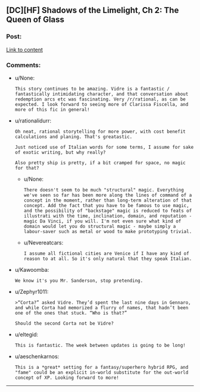 ## [DC][HF] Shadows of the Limelight, Ch 2: The Queen of Glass

### Post:

[Link to content](http://www.alexanderwales.com/shadows2)

### Comments:

- u/None:
  ```
  This story continues to be amazing. Vidre is a fantastic / fantastically intimidating character, and that conversation about redemption arcs etc was fascinating. Very /r/rational, as can be expected. I look forward to seeing more of Clarissa Fiscella, and more of this fic in general!
  ```

- u/rationalidurr:
  ```
  Oh neat, rational storytelling for more power, with cost benefit calculations and planing. That's greatastic. 

  Just noticed use of Italian words for some terms, I assume for sake of exotic writing, but why really? 

  Also pretty ship is pretty, if a bit cramped for space, no magic for that?
  ```

  - u/None:
    ```
    There doesn't seem to be much "structural" magic. Everything we've seen so far has been more along the lines of command of a concept in the moment, rather than long-term alteration of that concept. Add the fact that you have to be famous to use magic, and the possibility of "backstage" magic is reduced to feats of illustrati with the time, inclination, domain, and reputation - magic Da Vinci, if you will. I'm not even sure what kind of domain would let you do structural magic - maybe simply a labour-saver such as metal or wood to make prototyping trivial.
    ```

  - u/Nevereatcars:
    ```
    I assume all fictional cities are Venice if I have any kind of reason to at all. So it's only natural that they speak Italian.
    ```

- u/Kawoomba:
  ```
  We know it's you Mr. Sanderson, stop pretending.
  ```

- u/Zephyr1011:
  ```
  >“Corta?” asked Vidre. They’d spent the last nine days in Gennaro, and while Corta had memorized a flurry of names, that hadn’t been one of the ones that stuck. “Who is that?”

  Should the second Corta not be Vidre?
  ```

- u/eltegid:
  ```
  This is fantastic. The week between updates is going to be long!
  ```

- u/aeschenkarnos:
  ```
  This is a *great* setting for a fantasy/superhero hybrid RPG, and "fame" could be an explicit in-world substitute for the out-world concept of XP. Looking forward to more!
  ```

---

